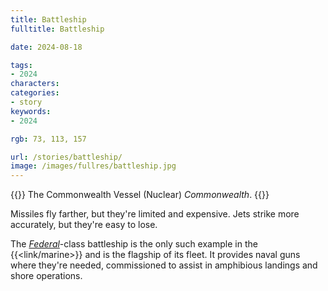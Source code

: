 ```yaml
---
title: Battleship
fulltitle: Battleship

date: 2024-08-18

tags:
- 2024
characters:
categories:
- story
keywords:
- 2024

rgb: 73, 113, 157

url: /stories/battleship/
image: /images/fullres/battleship.jpg
---
```

{{<note caption>}}
The Commonwealth Vessel (Nuclear) *Commonwealth*.
{{</note>}}

Missiles fly farther, but they're limited and expensive. Jets strike more accurately, but they're easy to lose.

The [*Federal*](/federal-class/)-class battleship is the only such example in the {{<link/marine>}} and is the flagship of its fleet. It provides naval guns where they're needed, commissioned to assist in amphibious landings and shore operations.